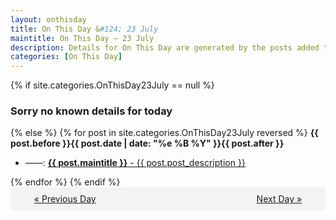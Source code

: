 ```yaml
---
layout: onthisday
title: On This Day &#124; 23 July
maintitle: On This Day — 23 July
description: Details for On This Day are generated by the posts added to the website so the content is subject to changes/updates over time.
categories: [On This Day]
---
```


{% if site.categories.OnThisDay23July == null %}
<h3>Sorry no known details for today</h3>
{% else %}
{% for post in site.categories.OnThisDay23July reversed %}
<strong>{{ post.before }}{{ post.date | date: "%e %B %Y" }}{{ post.after }}</strong>
<ul>
<li> ——: <a class="{{ post.class }}" href="{{ post.url }}"><strong>{{ post.maintitle }}</strong> - {{ post.post_description }}</a></li>
</ul>
{% endfor %}
{% endif %}
<br />
<div style="background-color: #f3f3f3; padding: 10px; border-radius: 5px; text-align: center; display: flex; justify-content: space-evenly;">
<a href="/onthisday/07/07-22">« Previous Day</a>
<span style="visibility:hidden;">[ Visit Leap Year February 29 ]</span>
<a href="/onthisday/07/07-24">Next Day »</a>
</div>

